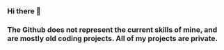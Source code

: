 ### Hi there 👋 

### The Github does not represent the current skills of mine, and are mostly old coding projects. All of my projects are private.


